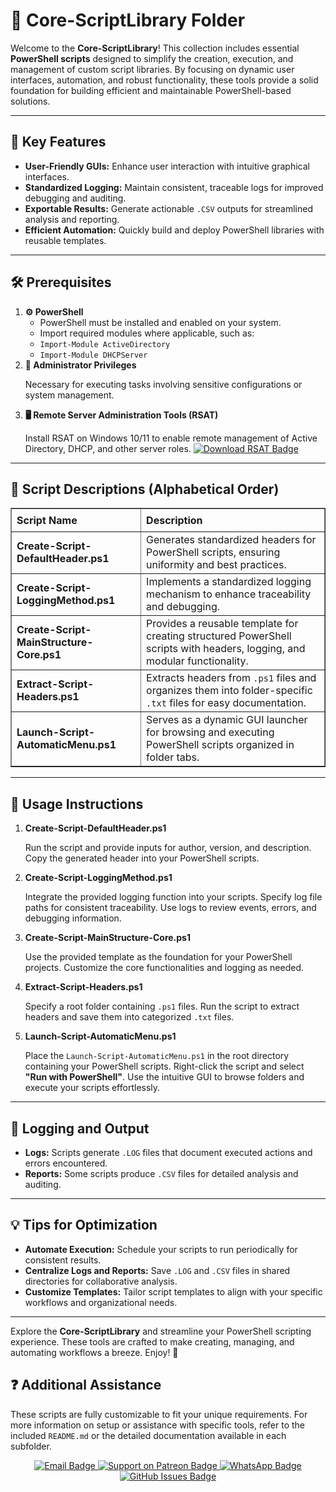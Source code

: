 <div>
  <h1>📂 Core-ScriptLibrary Folder</h1>
  <p>
    Welcome to the <strong>Core-ScriptLibrary</strong>! This collection includes essential 
    <strong>PowerShell scripts</strong> designed to simplify the creation, execution, and management of custom script libraries. 
    By focusing on dynamic user interfaces, automation, and robust functionality, these tools provide a solid foundation for building efficient and maintainable PowerShell-based solutions.
  </p>

  <hr />

  <h2>🌟 Key Features</h2>
  <ul>
    <li><strong>User-Friendly GUIs:</strong> Enhance user interaction with intuitive graphical interfaces.</li>
    <li><strong>Standardized Logging:</strong> Maintain consistent, traceable logs for improved debugging and auditing.</li>
    <li><strong>Exportable Results:</strong> Generate actionable <code>.CSV</code> outputs for streamlined analysis and reporting.</li>
    <li><strong>Efficient Automation:</strong> Quickly build and deploy PowerShell libraries with reusable templates.</li>
  </ul>

  <hr />

  <h2>🛠️ Prerequisites</h2>
  <ol>
    <li>
      <strong>⚙️ PowerShell</strong>
      <ul>
        <li>PowerShell must be installed and enabled on your system.</li>
        <li>Import required modules where applicable, such as:</li>
        <li><code>Import-Module ActiveDirectory</code></li>
        <li><code>Import-Module DHCPServer</code></li>
      </ul>
    </li>
    <li>
      <strong>🔑 Administrator Privileges</strong>
      <p>Necessary for executing tasks involving sensitive configurations or system management.</p>
    </li>
    <li>
      <strong>🖥️ Remote Server Administration Tools (RSAT)</strong>
      <p>
        Install RSAT on Windows 10/11 to enable remote management of Active Directory, DHCP, and other server roles.
        <a href="https://www.microsoft.com/en-us/download/details.aspx?id=45520" target="_blank">
          <img src="https://img.shields.io/badge/Download-RSAT-blue?style=flat-square&logo=microsoft" alt="Download RSAT Badge">
        </a>
      </p>
    </li>
  </ol>

  <hr />

  <h2>📄 Script Descriptions (Alphabetical Order)</h2>
  <table border="1" style="border-collapse: collapse; width: 100%; text-align: left;">
    <thead>
      <tr>
        <th style="padding: 8px;"><strong>Script Name</strong></th>
        <th style="padding: 8px;">Description</th>
      </tr>
    </thead>
    <tbody>
      <tr>
        <td><strong>Create-Script-DefaultHeader.ps1</strong></td>
        <td>Generates standardized headers for PowerShell scripts, ensuring uniformity and best practices.</td>
      </tr>
      <tr>
        <td><strong>Create-Script-LoggingMethod.ps1</strong></td>
        <td>Implements a standardized logging mechanism to enhance traceability and debugging.</td>
      </tr>
      <tr>
        <td><strong>Create-Script-MainStructure-Core.ps1</strong></td>
        <td>Provides a reusable template for creating structured PowerShell scripts with headers, logging, and modular functionality.</td>
      </tr>
      <tr>
        <td><strong>Extract-Script-Headers.ps1</strong></td>
        <td>Extracts headers from <code>.ps1</code> files and organizes them into folder-specific <code>.txt</code> files for easy documentation.</td>
      </tr>
      <tr>
        <td><strong>Launch-Script-AutomaticMenu.ps1</strong></td>
        <td>Serves as a dynamic GUI launcher for browsing and executing PowerShell scripts organized in folder tabs.</td>
      </tr>
    </tbody>
  </table>

  <hr />

  <h2>🚀 Usage Instructions</h2>
  <ol>
    <li>
      <strong>Create-Script-DefaultHeader.ps1</strong>
      <p>Run the script and provide inputs for author, version, and description. Copy the generated header into your PowerShell scripts.</p>
    </li>
    <li>
      <strong>Create-Script-LoggingMethod.ps1</strong>
      <p>
        Integrate the provided logging function into your scripts. Specify log file paths for consistent traceability.
        Use logs to review events, errors, and debugging information.
      </p>
    </li>
    <li>
      <strong>Create-Script-MainStructure-Core.ps1</strong>
      <p>Use the provided template as the foundation for your PowerShell projects. Customize the core functionalities and logging as needed.</p>
    </li>
    <li>
      <strong>Extract-Script-Headers.ps1</strong>
      <p>
        Specify a root folder containing <code>.ps1</code> files. Run the script to extract headers and save them into categorized <code>.txt</code> files.
      </p>
    </li>
    <li>
      <strong>Launch-Script-AutomaticMenu.ps1</strong>
      <p>
        Place the <code>Launch-Script-AutomaticMenu.ps1</code> in the root directory containing your PowerShell scripts.
        Right-click the script and select <strong>"Run with PowerShell"</strong>. Use the intuitive GUI to browse folders and execute your scripts effortlessly.
      </p>
    </li>
  </ol>

  <hr />

  <h2>📝 Logging and Output</h2>
  <ul>
    <li><strong>Logs:</strong> Scripts generate <code>.LOG</code> files that document executed actions and errors encountered.</li>
    <li><strong>Reports:</strong> Some scripts produce <code>.CSV</code> files for detailed analysis and auditing.</li>
  </ul>

  <hr />

  <h2>💡 Tips for Optimization</h2>
  <ul>
    <li><strong>Automate Execution:</strong> Schedule your scripts to run periodically for consistent results.</li>
    <li><strong>Centralize Logs and Reports:</strong> Save <code>.LOG</code> and <code>.CSV</code> files in shared directories for collaborative analysis.</li>
    <li><strong>Customize Templates:</strong> Tailor script templates to align with your specific workflows and organizational needs.</li>
  </ul>

  <hr />
  <p>Explore the <strong>Core-ScriptLibrary</strong> and streamline your PowerShell scripting experience. These tools are crafted to make creating, managing, and automating workflows a breeze. Enjoy! 🎉</p>
</div>

<h2>❓ Additional Assistance</h2>
<p>
  These scripts are fully customizable to fit your unique requirements. For more information on setup or assistance with specific tools, refer to the included <code>README.md</code> or the detailed documentation available in each subfolder.
</p>

<div align="center">
  <a href="mailto:luizhamilton.lhr@gmail.com" target="_blank" rel="noopener noreferrer">
    <img src="https://img.shields.io/badge/Email-luizhamilton.lhr@gmail.com-D14836?style=for-the-badge&logo=gmail" alt="Email Badge">
  </a>
  <a href="https://www.patreon.com/c/brazilianscriptguy" target="_blank" rel="noopener noreferrer">
    <img src="https://img.shields.io/badge/Support%20Me-Patreon-red?style=for-the-badge&logo=patreon" alt="Support on Patreon Badge">
  </a>
  <a href="https://whatsapp.com/channel/0029VaEgqC50G0XZV1k4Mb1c" target="_blank" rel="noopener noreferrer">
    <img src="https://img.shields.io/badge/Join%20Us-WhatsApp-25D366?style=for-the-badge&logo=whatsapp" alt="WhatsApp Badge">
  </a>
  <a href="https://github.com/brazilianscriptguy/BlueTeam-Tools/issues" target="_blank" rel="noopener noreferrer">
    <img src="https://img.shields.io/badge/Report%20Issues-GitHub-blue?style=for-the-badge&logo=github" alt="GitHub Issues Badge">
  </a>
</div>
